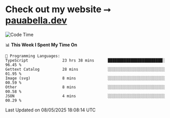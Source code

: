 # Check out my website ⭢ [pauabella.dev](https://pauabella.dev)

<!--START_SECTION:waka-->
![Code Time](http://img.shields.io/badge/Code%20Time-4%2C407%20hrs%2036%20mins-blue)

📊 **This Week I Spent My Time On** 

```text
💬 Programming Languages: 
TypeScript               23 hrs 38 mins      ████████████████████████░   96.45 % 
Gettext Catalog          28 mins             ░░░░░░░░░░░░░░░░░░░░░░░░░   01.95 % 
Image (svg)              8 mins              ░░░░░░░░░░░░░░░░░░░░░░░░░   00.59 % 
Other                    8 mins              ░░░░░░░░░░░░░░░░░░░░░░░░░   00.58 % 
JSON                     4 mins              ░░░░░░░░░░░░░░░░░░░░░░░░░   00.29 % 
```


 Last Updated on 08/05/2025 18:08:14 UTC
<!--END_SECTION:waka-->
